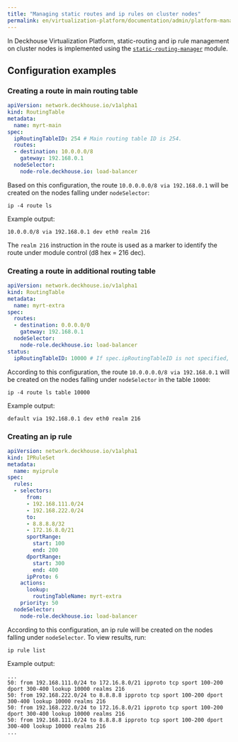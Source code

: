 ```yaml
---
title: "Managing static routes and ip rules on cluster nodes"
permalink: en/virtualization-platform/documentation/admin/platform-management/network/other/static-routes.html
---
```


In Deckhouse Virtualization Platform, static-routing and ip rule management on cluster nodes is implemented using the [`static-routing-manager`](/modules/static-routing-manager/stable/) module.

## Configuration examples

### Creating a route in main routing table

```yaml
apiVersion: network.deckhouse.io/v1alpha1
kind: RoutingTable
metadata:
  name: myrt-main
spec:
  ipRoutingTableID: 254 # Main routing table ID is 254.
  routes:
  - destination: 10.0.0.0/8
    gateway: 192.168.0.1
  nodeSelector:
    node-role.deckhouse.io: load-balancer
```

Based on this configuration, the route `10.0.0.0.0/8 via 192.168.0.1` will be created on the nodes falling under `nodeSelector`:

```shell
ip -4 route ls
```

Example output:

```console
10.0.0.0/8 via 192.168.0.1 dev eth0 realm 216
```

The `realm 216` instruction in the route is used as a marker to identify the route under module control (d8 hex = 216 dec).

### Creating a route in additional routing table

```yaml
apiVersion: network.deckhouse.io/v1alpha1
kind: RoutingTable
metadata:
  name: myrt-extra
spec:
  routes:
  - destination: 0.0.0.0/0
    gateway: 192.168.0.1
  nodeSelector:
    node-role.deckhouse.io: load-balancer
status:
  ipRoutingTableID: 10000 # If spec.ipRoutingTableID is not specified, it will be generated automatically and placed in status.
```

According to this configuration, the route `10.0.0.0.0/8 via 192.168.0.1` will be created on the nodes falling under `nodeSelector` in the table `10000`:

```shell
ip -4 route ls table 10000
```

Example output:

```console
default via 192.168.0.1 dev eth0 realm 216
```

### Creating an ip rule

```yaml
apiVersion: network.deckhouse.io/v1alpha1
kind: IPRuleSet
metadata:
  name: myiprule
spec:
  rules:
  - selectors:
      from:
      - 192.168.111.0/24
      - 192.168.222.0/24
      to:
      - 8.8.8.8/32
      - 172.16.8.0/21
      sportRange:
        start: 100
        end: 200
      dportRange:
        start: 300
        end: 400
      ipProto: 6
    actions:
      lookup:
        routingTableName: myrt-extra
    priority: 50
  nodeSelector:
    node-role.deckhouse.io: load-balancer
```

According to this configuration, an ip rule will be created on the nodes falling under `nodeSelector`. To view results, run:

```shell
ip rule list
```

Example output:

```console
...
50: from 192.168.111.0/24 to 172.16.8.0/21 ipproto tcp sport 100-200 dport 300-400 lookup 10000 realms 216
50: from 192.168.222.0/24 to 8.8.8.8 ipproto tcp sport 100-200 dport 300-400 lookup 10000 realms 216
50: from 192.168.222.0/24 to 172.16.8.0/21 ipproto tcp sport 100-200 dport 300-400 lookup 10000 realms 216
50: from 192.168.111.0/24 to 8.8.8.8 ipproto tcp sport 100-200 dport 300-400 lookup 10000 realms 216
...
```
